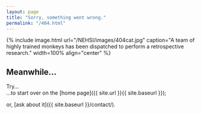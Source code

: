 ```yaml
---
layout: page
title: "Sorry, something went wrong."
permalink: "/404.html"
---
```

{% include image.html url="/NEHSI/images/404cat.jpg" caption="A team of highly trained monkeys has been dispatched to perform a retrospective research." width=100% align="center" %}

## Meanwhile...

Try...  
...to start over on the [home page]({{ site.url }}{{ site.baseurl }});  
  
or, [ask about it]({{ site.baseurl }}/contact/).

